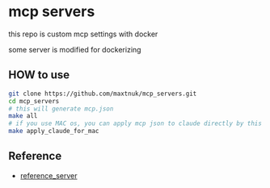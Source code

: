 # mcp servers

this repo is custom mcp settings with docker

some server is modified for dockerizing

## HOW to use
```bash
git clone https://github.com/maxtnuk/mcp_servers.git
cd mcp_servers
# this will generate mcp.json
make all
# if you use MAC os, you can apply mcp json to claude directly by this
make apply_claude_for_mac
```

## Reference
* [reference_server](https://github.com/smithery-ai/reference-servers)